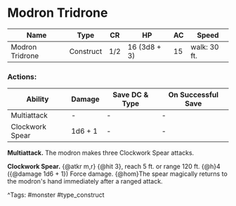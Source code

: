 # Modron Tridrone

| Name | Type | CR | HP | AC | Speed |
|------|------|----|----|----|-------|
| Modron Tridrone | Construct | 1/2 | 16 (3d8 + 3) | 15 | walk: 30 ft. |

### Actions:

| Ability | Damage | Save DC & Type | On Successful Save |
|---------|--------|----------------|--------------------|
| Multiattack | - | - | - |
| Clockwork Spear | 1d6 + 1 | - | - |


**Multiattack.** The modron makes three Clockwork Spear attacks.

**Clockwork Spear.** {@atkr m,r} {@hit 3}, reach 5 ft. or range 120 ft. {@h}4 ({@damage 1d6 + 1}) Force damage. {@hom}The spear magically returns to the modron's hand immediately after a ranged attack.

^Tags: #monster #type_construct